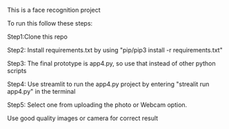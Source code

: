 This is a face recognition project 

To run this follow these steps:

Step1:Clone this repo

Step2: Install requirements.txt by using "pip/pip3 install -r requirements.txt"

Step3: The final prototype is app4.py, so use that instead of other python scripts

Step4: Use streamlit to run the app4.py project by entering "strealit run app4.py" in the terminal

Step5: Select one from uploading the photo or Webcam option.


Use good quality images or camera for correct result


